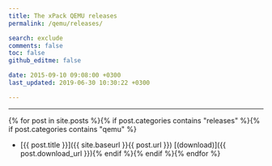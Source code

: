 ```yaml
---
title: The xPack QEMU releases
permalink: /qemu/releases/

search: exclude
comments: false
toc: false
github_editme: false

date: 2015-09-10 09:08:00 +0300
last_updated: 2019-06-30 10:30:22 +0300

---
```


___
{% for post in site.posts %}{% if post.categories contains "releases" %}{% if post.categories contains "qemu" %}
* [{{ post.title }}]({{ site.baseurl }}{{ post.url }}) [(download)]({{ post.download_url }}){% endif %}{% endif %}{% endfor %}
